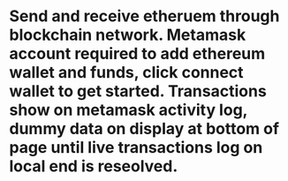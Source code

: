 # Send and receive etheruem through blockchain network. Metamask account required to add ethereum wallet and funds, click connect wallet to get started. Transactions show on metamask activity log, dummy data on display at bottom of page until live transactions log on local end is reseolved. 
 
